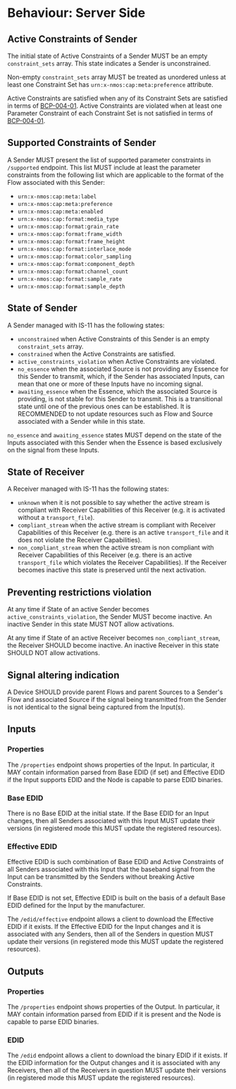 # Behaviour: Server Side

## Active Constraints of Sender

The initial state of Active Constraints of a Sender MUST be an empty `constraint_sets` array. This state indicates a Sender is unconstrained.

Non-empty `constraint_sets` array MUST be treated as unordered unless at least one Constraint Set has `urn:x-nmos:cap:meta:preference` attribute.

Active Constraints are satisfied when any of its Constraint Sets are satisfied in terms of [BCP-004-01][BCP-004-01].
Active Constraints are violated when at least one Parameter Constraint of each Constraint Set is not satisfied in terms of [BCP-004-01][BCP-004-01].

## Supported Constraints of Sender

A Sender MUST present the list of supported parameter constraints in `/supported` endpoint. This list MUST include at least the parameter constraints from the following list which are applicable to the format of the Flow associated with this Sender:
- `urn:x-nmos:cap:meta:label`
- `urn:x-nmos:cap:meta:preference`
- `urn:x-nmos:cap:meta:enabled`
- `urn:x-nmos:cap:format:media_type`
- `urn:x-nmos:cap:format:grain_rate`
- `urn:x-nmos:cap:format:frame_width`
- `urn:x-nmos:cap:format:frame_height`
- `urn:x-nmos:cap:format:interlace_mode`
- `urn:x-nmos:cap:format:color_sampling`
- `urn:x-nmos:cap:format:component_depth`
- `urn:x-nmos:cap:format:channel_count`
- `urn:x-nmos:cap:format:sample_rate`
- `urn:x-nmos:cap:format:sample_depth`

## State of Sender

A Sender managed with IS-11 has the following states:
- `unconstrained` when Active Constraints of this Sender is an empty `constraint_sets` array.
- `constrained` when the Active Constraints are satisfied.
- `active_constraints_violation` when Active Constraints are violated.
- `no_essence` when the associated Source is not providing any Essence for this Sender to transmit, which, if the Sender has associated Inputs, can mean that one or more of these Inputs have no incoming signal.
- `awaiting_essence` when the Essence, which the associated Source is providing, is not stable for this Sender to transmit. This is a transitional state until one of the previous ones can be established. It is RECOMMENDED to not update resources such as Flow and Source associated with a Sender while in this state.

`no_essence` and `awaiting_essence` states MUST depend on the state of the Inputs associated with this Sender when the Essence is based exclusively on the signal from these Inputs.

## State of Receiver

A Receiver managed with IS-11 has the following states:
- `unknown` when it is not possible to say whether the active stream is compliant with Receiver Capabilities of this Receiver (e.g. it is activated without a `transport_file`).
- `compliant_stream` when the active stream is compliant with Receiver Capabilities of this Receiver (e.g. there is an active `transport_file` and it does not violate the Receiver Capabilities).
- `non_compliant_stream` when the active stream is non compliant with Receiver Capabilities of this Receiver (e.g. there is an active `transport_file` which violates the Receiver Capabilities). If the Receiver becomes inactive this state is preserved until the next activation.

## Preventing restrictions violation

At any time if State of an active Sender becomes `active_constraints_violation`, the Sender MUST become inactive. An inactive Sender in this state MUST NOT allow activations.

At any time if State of an active Receiver becomes `non_compliant_stream`, the Receiver SHOULD become inactive. An inactive Receiver in this state SHOULD NOT allow activations.

## Signal altering indication

A Device SHOULD provide parent Flows and parent Sources to a Sender's Flow and associated Source if the signal being transmitted from the Sender is not identical to the signal being captured from the Input(s).

## Inputs

### Properties

The `/properties` endpoint shows properties of the Input. In particular, it MAY contain information parsed from Base EDID (if set) and Effective EDID if the Input supports EDID and the Node is capable to parse EDID binaries.

### Base EDID

There is no Base EDID at the initial state. If the Base EDID for an Input changes, then all Senders associated with this Input MUST update their versions (in registered mode this MUST update the registered resources).

### Effective EDID

Effective EDID is such combination of Base EDID and Active Constraints of all Senders associated with this Input that the baseband signal from the Input can be transmitted by the Senders without breaking Active Constraints.

If Base EDID is not set, Effective EDID is built on the basis of a default Base EDID defined for the Input by the manufacturer.

The `/edid/effective` endpoint allows a client to download the Effective EDID if it exists. If the Effective EDID for the Input changes and it is associated with any Senders, then all of the Senders in question MUST update their versions (in registered mode this MUST update the registered resources).

## Outputs

### Properties

The `/properties` endpoint shows properties of the Output. In particular, it MAY contain information parsed from EDID if it is present and the Node is capable to parse EDID binaries.

### EDID

The `/edid` endpoint allows a client to download the binary EDID if it exists. If the EDID information for the Output changes and it is associated with any Receivers, then all of the Receivers in question MUST update their versions (in registered mode this MUST update the registered resources).

[BCP-004-01]: https://specs.amwa.tv/bcp-004-01/
